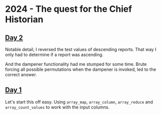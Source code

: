 # 2024 - The quest for the Chief Historian

## [Day 2](https://adventofcode.com/2024/day/2)

Notable detail, I reversed the test values of descending reports. That way I
only had to determine if a report was ascending.

And the dampener functionality had me stumped for some time. Brute forcing all
possible permutations when the dampener is invoked, led to the correct answer.

## [Day 1](https://adventofcode.com/2024/day/1)

Let's start this off easy. Using `array_map`, `array_column`, `array_reduce`
and `array_count_values` to work with the input columns.
